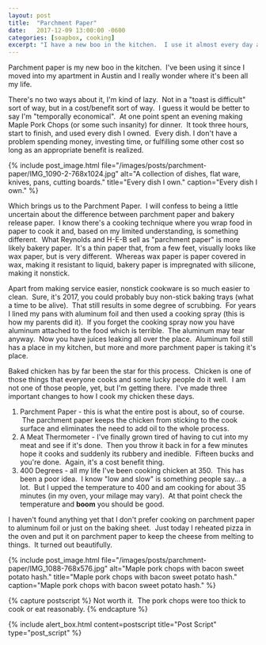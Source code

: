 ```yaml
---
layout: post
title:  "Parchment Paper"
date:   2017-12-09 13:00:00 -0600
categories: [soapbox, cooking]
excerpt: "I have a new boo in the kitchen.  I use it almost every day and it's changing the way I cook."
---
```

Parchment paper is my new boo in the kitchen.  I've been using it since I moved into my apartment in Austin and I really wonder where it's been all my life.

There's no two ways about it, I'm kind of lazy.  Not in a "toast is difficult" sort of way, but in a cost/benefit sort of way.  I guess it would be better to say I'm "temporally economical".  At one point spent an evening making Maple Pork Chops (or some such insanity) for dinner.  It took three hours, start to finish, and used every dish I owned.  Every dish. I don't have a problem spending money, investing time, or fulfilling some other cost so long as an appropriate benefit is realized.

{% include post_image.html file="/images/posts/parchment-paper/IMG_1090-2-768x1024.jpg" alt="A collection of dishes, flat ware, knives, pans, cutting boards." title="Every dish I own." caption="Every dish I own." %}

Which brings us to the Parchment Paper.  I will confess to being a little uncertain about the difference between parchment paper and bakery release paper.  I know there's a cooking technique where you wrap food in paper to cook it and, based on my limited understanding, is something different.  What Reynolds and H-E-B sell as "parchment paper" is more likely bakery paper.  It's a thin paper that, from a few feet, visually looks like wax paper, but is very different.  Whereas wax paper is paper covered in wax, making it resistant to liquid, bakery paper is impregnated with silicone, making it nonstick.

Apart from making service easier, nonstick cookware is so much easier to clean.  Sure, it's 2017, you could probably buy non-stick baking trays (what a time to be alive).  That still results in some degree of scrubbing.  For years I lined my pans with aluminum foil and then used a cooking spray (this is how my parents did it).  If you forget the cooking spray now you have aluminum attached to the food which is terrible.  The aluminum may tear anyway.  Now you have juices leaking all over the place.  Aluminum foil still has a place in my kitchen, but more and more parchment paper is taking it's place.

Baked chicken has by far been the star for this process.  Chicken is one of those things that everyone cooks and some lucky people do it well.  I am not one of those people, yet, but I'm getting there.  I've made three important changes to how I cook my chicken these days.
<ol>
 	<li>Parchment Paper - this is what the entire post is about, so of course.  The parchment paper keeps the chicken from sticking to the cook surface and eliminates the need to add oil to the whole process.</li>
 	<li>A Meat Thermometer - I've finally grown tired of having to cut into my meat and see if it's done.  Then you throw it back in for a few minutes hope it cooks and suddenly its rubbery and inedible.  Fifteen bucks and you're done.  Again, it's a cost benefit thing.</li>
 	<li>400 Degrees - all my life I've been cooking chicken at 350.  This has been a poor idea.  I know "low and slow" is something people say... a lot.  But I upped the temperature to 400 and am cooking for about 35 minutes (in my oven, your milage may vary).  At that point check the temperature and <strong>boom</strong> you should be good.</li>
</ol>
I haven't found anything yet that I don't prefer cooking on parchment paper to aluminum foil or just on the baking sheet.  Just today I reheated pizza in the oven and put it on parchment paper to keep the cheese from melting to things.  It turned out beautifully.

{% include post_image.html file="/images/posts/parchment-paper/IMG_1088-768x576.jpg" alt="Maple pork chops with bacon sweet potato hash." title="Maple pork chops with bacon sweet potato hash." caption="Maple pork chops with bacon sweet potato hash." %}

{% capture postscript %}
Not worth it.  The pork chops were too thick to cook or eat reasonably.
{% endcapture %}

{% include alert_box.html content=postscript title="Post Script" type="post_script" %}

